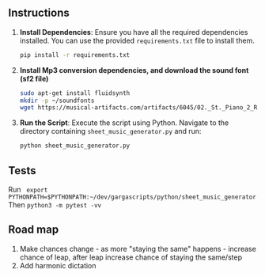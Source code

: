 ## Instructions

1. **Install Dependencies**:
    Ensure you have all the required dependencies installed. You can use the provided `requirements.txt` file to install them.
    ```sh
    pip install -r requirements.txt
    ```

2.  **Install Mp3 conversion dependencies, and download the sound font (sf2 file)**
    ```sh
    sudo apt-get install fluidsynth
    mkdir -p ~/soundfonts
    wget https://musical-artifacts.com/artifacts/6045/02._St._Piano_2_Remastered.sf2  -O ~/soundfonts/st_piano.sf2
    ```

4. **Run the Script**:
    Execute the script using Python. Navigate to the directory containing `sheet_music_generator.py` and run:
    ```sh
    python sheet_music_generator.py
    ```

## Tests
Run ``` export PYTHONPATH=$PYTHONPATH:~/dev/gargascripts/python/sheet_music_generator```
Then ```python3 -m pytest -vv```

## Road map
1. Make chances change - as more "staying the same" happens - increase chance of leap, after leap increase chance of staying the same/step
1. Add harmonic dictation